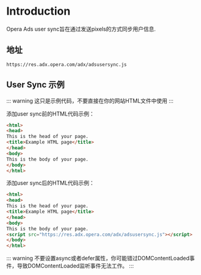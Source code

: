 # Introduction

Opera Ads user sync旨在通过发送pixels的方式同步用户信息.

## 地址

``` wiki
https://res.adx.opera.com/adx/adsusersync.js
```

## User Sync 示例

::: warning
这只是示例代码，不要直接在你的网站HTML文件中使用
:::

添加user sync前的HTML代码示例：

``` html
<html>
<head>
This is the head of your page.
<title>Example HTML page</title>
</head>
<body>
This is the body of your page.
</body>
</html>
```

添加user sync后的HTML代码示例：

``` html
<html>
<head>
This is the head of your page.
<title>Example HTML page</title>
</head>
<body>
This is the body of your page.
<script src="https://res.adx.opera.com/adx/adsusersync.js"></script>
</body>
</html>
```

::: warning
不要设置async或者defer属性，你可能错过DOMContentLoaded事件，导致DOMContentLoaded监听事件无法工作。
:::
